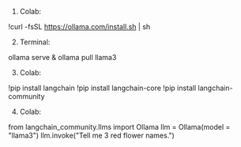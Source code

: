 1. Colab:

!curl -fsSL https://ollama.com/install.sh | sh

2. Terminal:

ollama serve & ollama pull llama3

3. Colab:

!pip install langchain
!pip install langchain-core
!pip install langchain-community

4. Colab:

from langchain_community.llms import Ollama
llm = Ollama(model = "llama3")
llm.invoke("Tell me 3 red flower names.")
